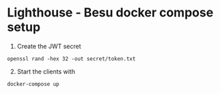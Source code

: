 # Lighthouse - Besu docker compose setup

1. Create the JWT secret
```
openssl rand -hex 32 -out secret/token.txt
```

2. Start the clients with
```
docker-compose up
```